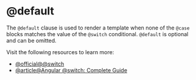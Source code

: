 # @default

The `@default` clause is used to render a template when none of the `@case` blocks matches the value of the `@switch` conditional. `@default` is optional and can be omitted.

Visit the following resources to learn more:

- [@official@\@switch](https://angular.dev/api/core/@switch#description)
- [@article@Angular @switch: Complete Guide](https://blog.angular-university.io/angular-switch/)